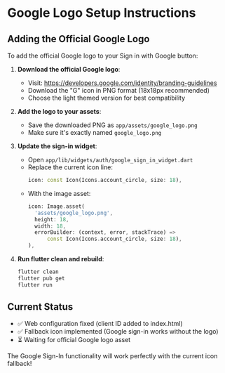 # Google Logo Setup Instructions

## Adding the Official Google Logo

To add the official Google logo to your Sign in with Google button:

1. **Download the official Google logo**:
   - Visit: https://developers.google.com/identity/branding-guidelines
   - Download the "G" icon in PNG format (18x18px recommended)
   - Choose the light themed version for best compatibility

2. **Add the logo to your assets**:
   - Save the downloaded PNG as `app/assets/google_logo.png`
   - Make sure it's exactly named `google_logo.png`

3. **Update the sign-in widget**:
   - Open `app/lib/widgets/auth/google_sign_in_widget.dart`
   - Replace the current icon line:
     ```dart
     icon: const Icon(Icons.account_circle, size: 18),
     ```
   - With the image asset:
     ```dart
     icon: Image.asset(
       'assets/google_logo.png',
       height: 18,
       width: 18,
       errorBuilder: (context, error, stackTrace) =>
           const Icon(Icons.account_circle, size: 18),
     ),
     ```

4. **Run flutter clean and rebuild**:
   ```bash
   flutter clean
   flutter pub get
   flutter run
   ```

## Current Status
- ✅ Web configuration fixed (client ID added to index.html)
- ✅ Fallback icon implemented (Google sign-in works without the logo)
- ⏳ Waiting for official Google logo asset

The Google Sign-In functionality will work perfectly with the current icon fallback! 